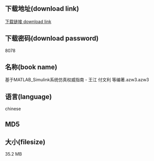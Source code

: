 ## 下载地址(download link)
[下载链接 download link](https://tutu365.netlify.app/?s=%E5%9F%BA%E4%BA%8EMATLAB_Simulink%E7%B3%BB%E7%BB%9F%E4%BB%BF%E7%9C%9F%E6%9D%83%E5%A8%81%E6%8C%87%E5%8D%97+-+%E7%8E%8B%E6%B1%9F+%E4%BB%98%E6%96%87%E5%88%A9+%E7%AD%89%E7%BC%96%E8%91%97.azw3)

## 下载密码(download password)
8078

## 名称(book name)
基于MATLAB_Simulink系统仿真权威指南 - 王江 付文利 等编著.azw3.azw3

## 语言(language)
chinese

## MD5


## 大小(filesize)
35.2 MB
